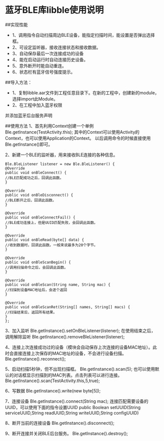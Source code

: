 #  蓝牙BLE库libble使用说明





##实现性能
- 1、调用指令自动扫描周边BLE设备，能指定扫描时间，能设置是否弹出选择框。
- 2、可设定监听器，接收连接状态和接收数据。
- 3、自动保存最后一次连接成功的设备
- 4、能在启动运行时自动连接历史设备。
- 5、意外断开时能自动重连。
- 6、状态栏有蓝牙信号强度提示。


##导入方法：
- 1、复制libble.aar文件到工程任意目录下。在新的工程中，创建新的module，选择import此Module。
- 2、在工程中加入蓝牙权限
<uses-permission android:name="android.permission.BLUETOOTH"/>
<uses-permission android:name="android.permission.BLUETOOTH_ADMIN"/>
并添加蓝牙后台服务声明
<service android:name="com.xs.libble.BleService"/>



##使用方法
1、首先利用Context创建一个单例
Ble.getInstance(TestActivity.this);
其中的Context可以使用Activity的Context，也可以使用Application的Context。
以后调用命令的时候直接使用Ble.getInstance()即可。

2、新建一个BLE的监听器，用来接收BLE连接的各种信息。

    Ble.BleListener listener = new Ble.BleListener() {
    @Override
    public void onBleConnect() {
    //BLE匹配成功之后，回调此函数。
    }
    
    @Override
    public void onBleDisconnect() {
    //BLE断开之后，回调此函数。
    }
    
    @Override
    public void onBleConnectFail() {
    //BLE成功连接上，但是UUID匹配失败，会回调此函数。
    }
    
    @Override
    public void onBleRead(byte[] data) {
    //收到数据时，回调此函数。一般来说最多为20个字节。
    }
    
    @Override
    public void onBleScanBegin() {
    //调用扫描命令之后，会回调此函数。
    }
    
    @Override
    public void onBleScan(String name, String mac) {
    //扫描到设备MAC地址后，会逐个返回
    }
    
    @Override
    public void onBleScanRet(String[] names, String[] macs) {
    //扫描结束后，返回所有结果。
    }
    };

3、加入监听
Ble.getInstance().setOnBleListener(listener);
在使用结束之后，调用解除监听
Ble.getInstance().removeBleListener(listener);

4、连接上次连接成功过的设备（模块会自动保存上次连接的设备MAC地址）。此时会直接连接上次保存的MAC地址的设备，不会进行设备扫描。
Ble.getInstance().reconnect();

5、启动扫描5秒钟，但不出现扫描框。
Ble.getInstance().scan(5);
也可以使用默认的对话框显示扫描到的MAC列表。点击列表可以进行连接。
Ble.getInstance().scan(TestActivity.this,5,true);

6、写数据
Ble.getInstance().write(new byte[5]);

7、连接设备
Ble.getInstance().connect(String mac);
连接匹配需要设备的UUID，可以使用下面的指令设置UUID
public Boolean setUUID(String serviceUUID,String readUUID,String writeUUID,String configUUID)


8、断开当前的连接设备
Ble.getInstance().disconnect();

9、断开连接并关闭BLE后台服务。
Ble.getInstance().destroy();








